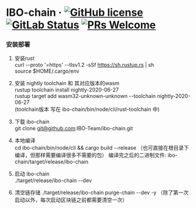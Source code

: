 # IBO-chain &middot; [![GitHub license](https://img.shields.io/badge/license-GPL3%2FApache2-blue)](LICENSE) [![GitLab Status](https://gitlab.parity.io/parity/substrate/badges/master/pipeline.svg)](https://gitlab.parity.io/parity/substrate/pipelines) [![PRs Welcome](https://img.shields.io/badge/PRs-welcome-brightgreen.svg)](docs/CONTRIBUTING.adoc)

### 安装部署
1. 安装rust  
curl --proto '=https' --tlsv1.2 -sSf https://sh.rustup.rs | sh  
source $HOME/.cargo/env

2. 安装 nightly toolchain 和 其对应版本的wasm  
rustup toolchain install nightly-2020-06-27  
rustup target add wasm32-unknown-unknown --toolchain nightly-2020-06-27  
(toolchain版本 写在 ibo-chain/bin/node/cli/rust-toolchain 中)  

3. 下载 ibo-chain  
 git clone git@github.com:IBO-Team/ibo-chain.git  

4. 本地编译  
 cd ibo-chain/bin/node/cli && cargo build --release  （也可直接在根目录下编译，但那样需要编译很多不需要的包） 
 编译完之后的二进制文件: ibo-chain/target/release/ibo-chain
 
5. 启动 ibo-chain  
./target/release/ibo-chain --dev

6. 清空链存储
./target/release/ibo-chain purge-chain --dev -y （除了第一次启动以外，每次启动区块链之前都需要清空一次）
 